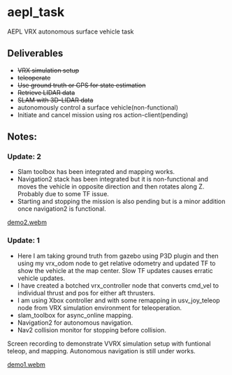 # aepl_task
AEPL VRX autonomous surface vehicle task

## Deliverables

* ~~VRX simulation setup~~
* ~~teleoperate~~
* ~~Use ground truth or GPS for state estimation~~
* ~~Retrieve LIDAR data~~
* ~~SLAM with 3D-LIDAR data~~
* autonomously control a surface vehicle(non-functional)
* Initiate and cancel mission using ros action-client(pending)

## Notes:

### Update: 2

* Slam toolbox has been integrated and mapping works.
* Navigation2 stack has been integrated but it is non-functional and moves the vehicle in opposite direction and then rotates along Z. Probably due to some TF issue.
* Starting and stopping the mission is also pending but is a minor addition once navigation2 is functional.

[demo2.webm](https://github.com/carpit680/aepl_task/assets/43350102/81eeebbb-3020-470c-a31e-1534494378c7)

### Update: 1

* Here I am taking ground truth from gazebo using P3D plugin and then using my vrx_odom node to get relative odometry and updated TF to show the vehicle at the map center. Slow TF updates causes erratic vehicle updates.
* I have created a botched vrx_controller node that converts cmd_vel to individual thrust and pos for either aft thrusters.
* I am using Xbox controller and with some remapping in usv_joy_teleop node from VRX simulation environment for teleoperation.
* slam_toolbox for async_online mapping.
* Navigation2 for autonomous navigation.
* Nav2 collision monitor for stopping before collision.

Screen recording to demonstrate VVRX simulation setup with funtional teleop, and mapping. Autonomous navigation is still under works.

[demo1.webm](https://github.com/carpit680/aepl_task/assets/43350102/49e1cf6c-85f0-43fc-9932-1e7aad77453b)
